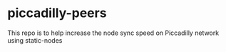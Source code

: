 # piccadilly-peers
This repo is to help increase the node sync speed on Piccadilly network using static-nodes
